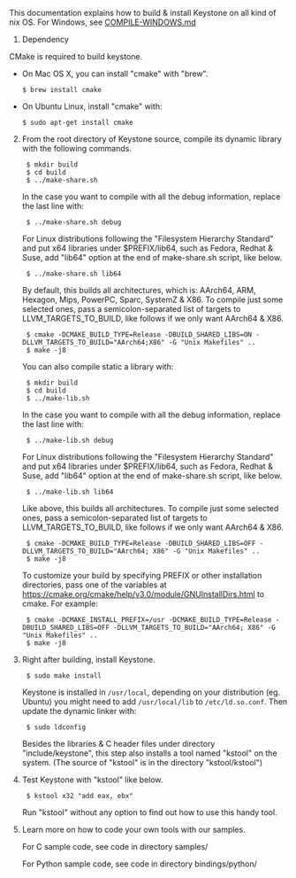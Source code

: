 This documentation explains how to build & install Keystone on all kind of nix OS.
For Windows, see [COMPILE-WINDOWS.md](COMPILE-WINDOWS.md)


1. Dependency

  CMake is required to build keystone.

  - On Mac OS X, you can install "cmake" with "brew".

        $ brew install cmake

  - On Ubuntu Linux, install "cmake" with:

        $ sudo apt-get install cmake


2. From the root directory of Keystone source, compile its dynamic library
   with the following commands.

        $ mkdir build
        $ cd build
        $ ../make-share.sh

   In the case you want to compile with all the debug information, replace the
   last line with:

        $ ../make-share.sh debug

   For Linux distributions following the "Filesystem Hierarchy Standard" and
   put x64 libraries under $PREFIX/lib64, such as Fedora, Redhat & Suse,
   add "lib64" option at the end of make-share.sh script, like below.

        $ ../make-share.sh lib64

   By default, this builds all architectures, which is: AArch64, ARM, Hexagon,
   Mips, PowerPC, Sparc, SystemZ & X86. To compile just some selected ones,
   pass a semicolon-separated list of targets to LLVM_TARGETS_TO_BUILD,
   like follows if we only want AArch64 & X86.

        $ cmake -DCMAKE_BUILD_TYPE=Release -DBUILD_SHARED_LIBS=ON -DLLVM_TARGETS_TO_BUILD="AArch64;X86" -G "Unix Makefiles" ..
        $ make -j8

   You can also compile static a library with:

        $ mkdir build
        $ cd build
        $ ../make-lib.sh

   In the case you want to compile with all the debug information, replace the
   last line with:

        $ ../make-lib.sh debug

   For Linux distributions following the "Filesystem Hierarchy Standard" and
   put x64 libraries under $PREFIX/lib64, such as Fedora, Redhat & Suse,
   add "lib64" option at the end of make-share.sh script, like below.

        $ ../make-lib.sh lib64

   Like above, this builds all architectures. To compile just some selected ones,
   pass a semicolon-separated list of targets to LLVM_TARGETS_TO_BUILD,
   like follows if we only want AArch64 & X86.

        $ cmake -DCMAKE_BUILD_TYPE=Release -DBUILD_SHARED_LIBS=OFF -DLLVM_TARGETS_TO_BUILD="AArch64; X86" -G "Unix Makefiles" ..
        $ make -j8

   To customize your build by specifying PREFIX or other installation directories,
   pass one of the variables at https://cmake.org/cmake/help/v3.0/module/GNUInstallDirs.html
   to cmake. For example:

        $ cmake -DCMAKE_INSTALL_PREFIX=/usr -DCMAKE_BUILD_TYPE=Release -DBUILD_SHARED_LIBS=OFF -DLLVM_TARGETS_TO_BUILD="AArch64; X86" -G "Unix Makefiles" ..
        $ make -j8


3. Right after building, install Keystone.

        $ sudo make install

   Keystone is installed in `/usr/local`, depending on your distribution (eg. Ubuntu) you might
   need to add `/usr/local/lib` to `/etc/ld.so.conf`. Then update the dynamic linker
   with:
        
        $ sudo ldconfig
   
   Besides the libraries & C header files under directory "include/keystone",
   this step also installs a tool named "kstool" on the system.
   (The source of "kstool" is in the directory "kstool/kstool")


4. Test Keystone with "kstool" like below.

        $ kstool x32 "add eax, ebx"

   Run "kstool" without any option to find out how to use this handy tool.


5. Learn more on how to code your own tools with our samples.

   For C sample code, see code in directory samples/

   For Python sample code, see code in directory bindings/python/

